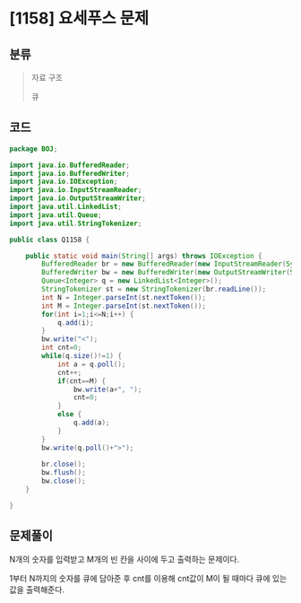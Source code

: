 # [1158] 요세푸스 문제

## 분류
> 자료 구조 
>
> 큐

## 코드
```java
package BOJ;

import java.io.BufferedReader;
import java.io.BufferedWriter;
import java.io.IOException;
import java.io.InputStreamReader;
import java.io.OutputStreamWriter;
import java.util.LinkedList;
import java.util.Queue;
import java.util.StringTokenizer;

public class Q1158 {

	public static void main(String[] args) throws IOException {
		BufferedReader br = new BufferedReader(new InputStreamReader(System.in));
		BufferedWriter bw = new BufferedWriter(new OutputStreamWriter(System.out));
		Queue<Integer> q = new LinkedList<Integer>();
		StringTokenizer st = new StringTokenizer(br.readLine());
		int N = Integer.parseInt(st.nextToken());
		int M = Integer.parseInt(st.nextToken());
		for(int i=1;i<=N;i++) {
			q.add(i);
		}
		bw.write("<");
		int cnt=0;
		while(q.size()!=1) {
			int a = q.poll();
			cnt++;
			if(cnt==M) {
				bw.write(a+", ");
				cnt=0;
			}
			else {
				q.add(a);
			}
		}
		bw.write(q.poll()+">");
		
		br.close();
		bw.flush();
		bw.close();
	}

}

```

## 문제풀이

N개의 숫자를 입력받고 M개의 빈 칸을 사이에 두고 출력하는 문제이다. 

1부터 N까지의 숫자를  큐에 담아준 후  cnt를 이용해 cnt값이 M이 될 때마다 큐에 있는 값을 출력해준다. 